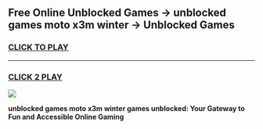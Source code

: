 
## Free Online Unblocked Games → unblocked games moto x3m winter → Unblocked Games
<h3>
<a href="https://premium.freeplayer.one?title=unblocked_games_moto_x3m_winter&ref=21F">CLICK TO PLAY</a></h3>
<hr>

<h3>
<a href="https://premium.freeplayer.one?title=unblocked_games_moto_x3m_winter&ref=21F">CLICK 2 PLAY</a>
  
</h3>

<a href="https://premium.freeplayer.one?title=unblocked_games_moto_x3m_winter&ref=21F/"><img src="https://clearcache.store/games.png"></a>


**unblocked games moto x3m winter games unblocked: Your Gateway to Fun and Accessible Online Gaming**
